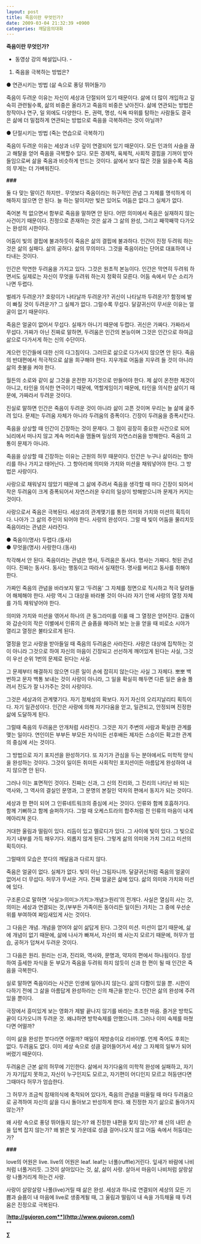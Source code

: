 ```yaml
---
layout: post
title: 죽음이란 무엇인가?
date: 2009-03-04 21:32:39 +0900
categories: 깨달음의대화
---
```

**죽음이란 무엇인가?**   
- 동영상 강의 해설입니다. - 



1. 죽음을 극복하는 방법은?

● 연관시키는 방법 (삶 속으로 풍덩 뛰어들기)

죽음이 두려운 이유는 자신이 세상과 단절되어 있기 때문이다. 삶에 더 많이 개입하고 깊숙히 관련될수록, 삶의 비중은 올라가고 죽음의 비중은 낮아진다. 삶에 연관되는 방법은 창작이나 연구, 일 외에도 다양한다. 돈, 권력, 명성, 식욕 따위를 탐하는 사람들도 결국은 삶에 더 밀접하게 연관되는 방법으로 죽음을 극복하려는 것이 아닐까? 

● 단절시키는 방법 (죽는 연습으로 극복하기)

죽음이 두려운 이유는 세상과 너무 깊이 연결되어 있기 때문이다. 모든 인과의 사슬을 끊고 해탈을 얻어 죽음을 극복할수 있다. 모든 경제적, 육체적, 사회적 결핍을 기꺼이 받아들임으로써 삶을 죽음과 비슷하게 만드는 것이다. 삶에서 보다 많은 것을 잃을수록 죽음의 무게는 더 가벼워진다. 

**###**

둘 다 맞는 말이긴 하지만.. 무엇보다 죽음이라는 허구적인 관념 그 자체를 명석하게 이해하지 않으면 안 된다. 늘 하는 말이지만 빛은 있어도 어둠은 없다.그 실체가 없다. 

죽어본 적 없으면서 함부로 죽음을 말하면 안 된다. 어떤 의미에서 죽음은 실재하지 않는 사건이기 때문이다. 진정으로 존재하는 것은 삶과 그 삶의 완성, 그리고 째깍째깍 다가오는 완성의 시한이다.

어둠이 빛의 결핍에 불과하듯이 죽음은 삶의 결핍에 불과하다. 인간이 진정 두려워 하는 것은 삶의 실패다. 삶의 공허다. 삶의 무의미다. 그것을 죽음이라는 단어로 대표하여 나타내는 것이다.

인간은 막연한 두려움을 가지고 있다. 그것은 원초적 본능이다. 인간은 막연히 두려워 하면서도 실제로는 자신이 무엇을 두려워 하는지 정확히 모른다. 어둠 속에서 무슨 소리가 나면 두렵다.

벌레가 두려운가? 호랑이가 나타날까 두려운가? 귀신이 나타날까 두려운가? 함정에 발이 빠질 것이 두려운가? 그 실체가 없다. 그럴수록 무섭다. 달걀귀신이 무서운 이유는 얼굴이 없기 때문이다.

죽음은 얼굴이 없어서 무섭다. 실재가 아니기 때문에 두렵다. 귀신은 가짜다. 가짜라서 무섭다. 가짜가 아닌 진짜로 말하면, 두려움은 인간의 본능이며 그것은 인간으로 하여금 삶으로 다가서게 하는 신의 수단이다. 

게으런 인간들에 대한 신의 다그침이다. 그러므로 삶으로 다가서지 않으면 안 된다. 죽음의 반대편에서 적극적으로 삶을 희구해야 한다. 지우개로 어둠을 지우려 들 것이 아니라 삶의 촛불을 켜야 한다. 

월든의 소로와 같이 삶 그것을 온전한 자기것으로 만들어야 한다. 제 삶이 온전한 제것이 아니고, 타인을 의식한 연극이기 때문에, 역할게임이기 때문에, 타인을 의식한 삶이기 때문에, 가짜라서 두려운 것이다. 

진실로 말하면 인간은 죽음이 두려운 것이 아니라 삶이 고픈 것이며 우리는 늘 삶에 굶주려 있다. 문제는 두려움 자체가 아니라 두려움의 증폭이다. 긴장이 두려움을 증폭시킨다. 

죽음을 상상할 때 인간이 긴장하는 것이 문제다. 그 점이 굉장히 중요한 사건으로 되어 뇌리에서 떠나지 않고 계속 머리속을 맴돌며 일상의 자연스러움을 방해한다. 죽음의 고통이 문제가 아니라.

죽음을 상상할 때 긴장하는 이유는 근원의 허무 때문이다. 인간은 누구나 삶이라는 항아리를 하나 가지고 태어난다. 그 항아리에 의미와 가치와 미션을 채워넣어야 한다. 그 방법은 사랑이다. 

사랑으로 채워넣지 않았기 때문에 그 삶에 주려서 죽음을 생각할 때 마다 긴장이 되어서 작은 두려움이 크게 증폭되어서 자연스러운 우리의 일상이 방해받으니까 문제가 커지는 것이다.

사랑으로서 죽음은 극복된다. 세상과의 관계맺기를 통한 의미와 가치와 미션의 획득이다. 나아가 그 삶의 주인이 되어야 한다. 사랑의 완성이다. 그럴 때 빛이 어둠을 물리치듯 죽음이라는 관념은 사라진다.

● 죽음이(명사) 두렵다.(동사)  
● 무엇을(명사) 사랑한다.(동사)

착각해서 안 된다. 죽음이라는 관념은 명사, 두려움은 동사다. 명사는 가짜다. 헛된 관념이다. 진짜는 동사다. 동사는 행동이고 따라서 실재한다. 명사를 버리고 동사를 취해야 한다. 

가짜인 죽음의 관념을 바라보지 말고 ‘두려움’ 그 자체를 정면으로 직시하고 적극 달려들어 해체해야 한다. 사랑 역시 그 대상을 바라볼 것이 아니라 자기 안에 사랑의 열정 자체를 가득 채워넣어야 한다.

의미와 가치와 미션을 엮어서 하나의 큰 동그라미를 이룰 때 그 열정은 얻어진다. 갑돌이와 갑순이의 작은 이별에서 인류의 큰 슬픔을 헤아려 보는 눈을 얻을 때 비로소 시야가 열리고 열정은 불타오르게 된다.

열정을 얻고 사랑을 받아들일 때 죽음의 두려움은 사라진다. 사랑은 대상에 집착하는 것이 아니라 그것으로 하여 자신의 마음이 긴장되고 선선하게 깨어있게 된다는 사실, 그것이 우선 순위 1번의 문제로 된다는 사실.

그 문제부터 해결하지 않으면 다른 일이 손에 잡히지 않는다는 사실 그 자체다. 뽀뽀 백번하고 문자 백통 보내는 것이 사랑이 아니라, 그 일을 확실히 해두면 다른 일은 술술 풀려서 진도가 잘 나가주는 것이 사랑이다.

그것은 세상과의 관계맺기다. 자기 정체성의 확보다. 자기 자신의 오리지날리티 획득이다. 자기 일관성이다. 인간은 사랑에 의해 자기다움을 얻고, 일관되고, 안정되며 진정한 삶에 도달하게 된다.

그럴때 죽음의 두려움은 안개처럼 사라진다. 그것은 자기 주변의 사람과 확실한 관계를 맺는 일이다. 연인이든 부부든 부모든 자식이든 선후배든 제자든 스승이든 확고한 관계의 중심에 서는 것이다.

그 방법으로 자기 포지션을 완성하기다. 또 자기가 관심을 두는 분야에서도 미학적 양식을 완성하는 것이다. 그것이 일이든 취미든 사회적인 포지션이든 아름답게 완성하여 내지 않으면 안 된다.

그러나 이는 표면적인 것이다. 진짜는 신과, 그 신의 진리와, 그 진리의 나타난 바 되는 역사와, 그 역사의 결실인 문명과, 그 문명의 본질인 약자의 편에서 동지가 되는 것이다. 

세상과 한 편이 되어 그 인류네트워크의 중심에 서는 것이다. 인류와 함께 호흡하기다. 함께 기뻐하고 함께 슬퍼하기다. 그럴 때 오케스트라의 합주처럼 전 인류의 마음이 내게 메아리쳐 온다.

거대한 울림과 떨림이 있다. 리듬이 있고 멜로디가 있다. 그 사이에 빛이 있다. 그 빛으로 자기 내부를 가득 채우기다. 외롭지 않게 된다. 그렇게 삶의 의미와 가치 그리고 미션의 획득이다. 

그럴때의 모습은 붓다의 깨달음과 다르지 않다. 

죽음은 얼굴이 없다. 실체가 없다. 빛이 아닌 그림자니까. 달걀귀신처럼 죽음의 얼굴이 없어서 더 무섭다. 허무가 무서운 거다. 진짜 얼굴은 삶에 있다. 삶의 의미와 가치와 미션에 있다. 

구조론으로 말하면 ‘사실≫의미≫가치≫개념≫원리’의 전개다. 사실은 열심히 사는 것, 의미는 세상과 연결되는 것,(부부든 가족이든 동아리든 일이든) 가치는 그 중에 우선순위를 부여하여 짜임새있게 사는 것이다.

그 다음은 개념. 개념을 얻어야 삶이 삶답게 된다. 그것이 미션. 미션이 없기 때문에, 삶에 개념이 없기 때문에, 삶에 나사가 빠져서, 자신이 왜 사는지 모르기 때문에, 허무가 엄습, 공허가 덥쳐서 두려운 것이다. 

그 다음은 원리. 원리는 신과, 진리와, 역사와, 문명과, 약자의 편에서 하나됨이다. 장성하여 출세한 자식을 둔 부모가 죽음을 두려워 하지 않듯이 신과 한 편이 될 때 인간은 죽음을 극복한다.

실로 말하면 죽음이라는 사건은 인생에 일어나지 않는다. 삶의 다함이 있을 뿐. 시한이 다하기 전에 그 삶을 아름답게 완성하라는 신의 채근을 받는다. 인간은 삶의 완성에 주려있을 뿐이다.

극장에서 흥미있게 보는 영화가 제발 끝나지 않기를 바라는 초조한 마음. 즐거운 방학도 끝이 다가오니까 두려운 것. 왜냐하면 방학숙제를 안했으니까. 그러나 이미 숙제를 마쳤다면 어떨까?

이미 삶을 완성한 붓다라면 어떨까? 매일이 재방송이요 리바이벌. 언제 죽어도 후회는 없다. 두려움도 없다. 이미 세상 속으로 성큼 걸어들어가서 세상 그 자체의 일부가 되어버렸기 때문이다.

두려움은 근본 삶의 허무에 기인한다. 삶에서 자기다움의 미학적 완성에 실패하고, 자기가 자기답지 못하고, 자신이 누구인지도 모르고, 자기편이 어디인지 모르고 허둥댄다면 그때마다 허무가 엄습한다.

그 허무가 조금씩 잠재의식에 축적되어 있다가, 죽음의 관념을 떠올릴 때 마다 두려움으로 공격하여 자신의 삶을 다시 돌아보고 반성하게 한다. 왜 진정한 자기 삶으로 돌아가지 않는가? 

왜 사랑 속으로 풍덩 뛰어들지 않는가? 왜 진정한 내편을 찾지 않는가? 왜 신의 내민 손을 덥썩 잡지 않는가? 왜 밝은 빛 가운데로 성큼 걸어나오지 않고 어둠 속에서 허둥대는가? 

**###**

love의 어원은 live. live의 어원은 leaf. leaf는 너풀(ruffle)거린다. 잎새가 바람에 나비처럼 너풀거리듯. 그것이 살아있다는 것, 삶, 삶이 사랑. 살아서 마음이 나비처럼 살랑살랑 나풀거리게 하는건 사랑.

사랑이 살랑살랑 나풀(live)거릴 때 삶은 완성. 세상과 하나로 연결되어 세상의 모든 기쁨과 슬픔이 내 마음에 live로 생중계될 때, 그 울림과 떨림이 내 속을 가득채울 때 두려움은 진정으로 극복된다.

[**http://gujoron.com**](http://www.gujoron.com/)**  
** 

**∑**